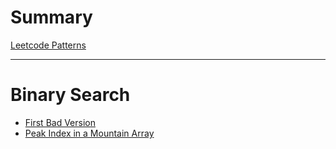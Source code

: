 # Summary

[Leetcode Patterns](Intro.md)

-----

# Binary Search
- [First Bad Version](./binary-search/first-bad-version.md)
- [Peak Index in a Mountain Array](binary-search/peak-index-in-a-mountain-array.md)
